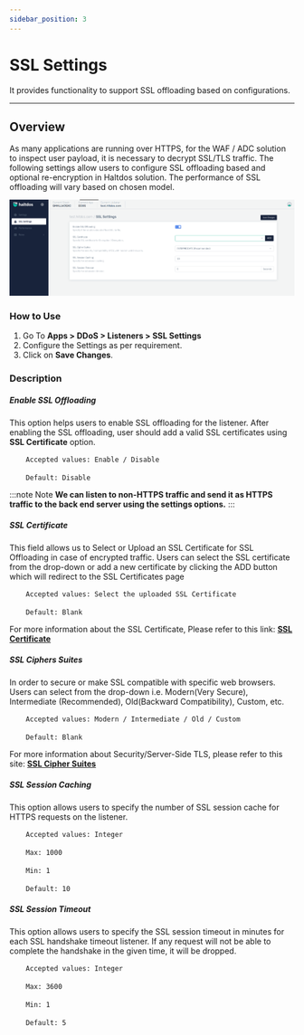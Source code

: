 ```yaml
---
sidebar_position: 3
---
```


# SSL Settings
It provides functionality to support SSL offloading based on configurations.

---

## Overview

As many applications are running over HTTPS, for the WAF / ADC solution to inspect user payload, it is necessary to decrypt SSL/TLS traffic. The following settings allow users to configure SSL offloading based and optional re-encryption in Haltdos solution. The performance of SSL offloading will vary based on chosen model.


![ssl_setting](/img/ddos/v7/docs/ssl.png)

### How to Use

1. Go To **Apps > DDoS > Listeners > SSL Settings** 
2. Configure the Settings as per requirement.
3. Click on **Save Changes**.

### Description

##### **Enable SSL Offloading**

This option helps users to enable SSL offloading for the listener. After enabling the SSL offloading, user should add a valid SSL certificates using **SSL Certificate** option.

```
    Accepted values: Enable / Disable

    Default: Disable 
```


:::note Note
**We can listen to non-HTTPS traffic and send it as HTTPS traffic to the back end server using the settings options.**
:::

##### **SSL Certificate**
This field allows us to Select or Upload an SSL Certificate for SSL Offloading in case of encrypted traffic. Users can select the SSL certificate from the drop-down or add a new certificate by clicking the ADD button which will redirect to the SSL Certificates page

```
    Accepted values: Select the uploaded SSL Certificate 

    Default: Blank 
```


For more information about the SSL Certificate, Please refer to this link: [**SSL Certificate**](https://www.digicert.com/what-is-an-ssl-certificate)

##### **SSL Ciphers Suites** 
In order to secure or make SSL compatible with specific web browsers. Users can select from the drop-down i.e. Modern(Very Secure), Intermediate (Recommended),  Old(Backward Compatibility), Custom, etc.

```
    Accepted values: Modern / Intermediate / Old / Custom 

    Default: Blank 
```


For more information about Security/Server-Side TLS, please refer to this site: [**SSL Cipher Suites**](https://wiki.mozilla.org/Security/Server_Side_TLS)

##### **SSL Session Caching**
This option allows users to specify the number of SSL session cache for HTTPS requests on the listener.

```
    Accepted values: Integer 

    Max: 1000

    Min: 1

    Default: 10  
```


##### **SSL Session Timeout**
This option allows users to specify the SSL session timeout in minutes for each SSL handshake timeout listener. If any request will not be able to complete the handshake in the given time, it will be dropped.

```
    Accepted values: Integer 

    Max: 3600

    Min: 1

    Default: 5
```

